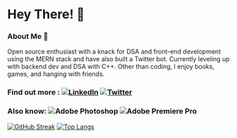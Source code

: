 <h1 align = "centre">Hey There! 👋</h1>

### About Me 🚀
Open source enthusiast with a knack for DSA and front-end development using the MERN stack and have also built a Twitter bot. Currently leveling up with backend dev and DSA with C++. Other than coding, I enjoy books, games, and hanging with friends.

### Find out more : <a href = "https://www.linkedin.com/in/tabish-naqvi-a4a723103/">![LinkedIn](https://img.shields.io/badge/linkedin-%230077B5.svg?style=for-the-badge&logo=linkedin&logoColor=white)</a>    <a href = "https://twitter.com/gunhawke23">![Twitter](https://img.shields.io/badge/Twitter-%231DA1F2.svg?style=for-the-badge&logo=Twitter&logoColor=white)</a>

### Also know: ![Adobe Photoshop](https://img.shields.io/badge/adobe%20photoshop-%2331A8FF.svg?style=for-the-badge&logo=adobe%20photoshop&logoColor=white)  ![Adobe Premiere Pro](https://img.shields.io/badge/Adobe%20Premiere%20Pro-9999FF.svg?style=for-the-badge&logo=Adobe%20Premiere%20Pro&logoColor=white)


[![GitHub Streak](https://streak-stats.demolab.com/?user=tabishnaqvi1311&theme=github-dark-blue)](https://git.io/streak-stats)
[![Top Langs](https://github-readme-stats.vercel.app/api/top-langs/?username=tabishnaqvi1311&layout=compact)](https://github.com/anuraghazra/github-readme-stats)



